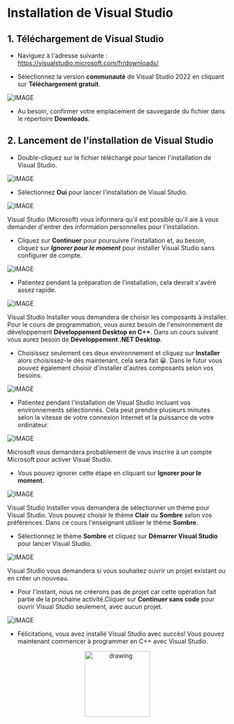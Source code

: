 # Installation de Visual Studio

## 1. Téléchargement de Visual Studio

- Naviguez à l'adresse suivante : https://visualstudio.microsoft.com/fr/downloads/

- Sélectionnez la version **communauté** de Visual Studio 2022 en cliquant sur **Téléchargement gratuit**.

![IMAGE](./images/1.png)

- Au besoin, confirmer votre emplacement de sauvegarde du fichier dans le répertoire **Downloads**.

## 2. Lancement de l'installation de Visual Studio

- Double-cliquez sur le fichier téléchargé pour lancer l'installation de Visual Studio.

![IMAGE](./images/2.png)

- Sélectionnez **Oui** pour lancer l'installation de Visual Studio.

![IMAGE](./images/3.png)

Visual Studio (Microsoft) vous informera qu'il est possible qu'il aie à vous demander d'entrer des information personnelles pour l'installation. 
- Cliquez sur **Continuer** pour poursuivre l'installation et, au besoin, cliquez sur **_Ignorer pour le moment_** pour installer Visual Studio sans configurer de compte.

![IMAGE](./images/4.png)
- Patientez pendant la préparation de l'installation, cela devrait s'avéré assez rapide.



![IMAGE](./images/5.png)

Visual Studio Installer vous demandera de choisir les composants à installer.  Pour le cours de programmation, vous aurez besoin de l'environnement de développement **Développement Desktop en C++**.  Dans un cours suivant vous aurez besoin de **Développement .NET Desktop**.
- Choisissez seulement ces deux environnement et cliquez sur **Installer** alors choisissez-le dès maintenant, cela sera fait 😀.  Dans le futur vous pouvez également choisir d'installer d'autres composants selon vos besoins.

![IMAGE](./images/6.png)
- Patientez pendant l'installation de Visual Studio incluant vos environnements sélectionnés.  Cela peut prendre plusieurs minutes selon la vitesse de votre connexion Internet et la puissance de votre ordinateur.

![IMAGE](./images/7.png)

Microsoft vous demandera probablement de vous inscrire à un compte Microsoft pour activer Visual Studio.

- Vous pouvez ignorer cette étape en cliquant sur **Ignorer pour le moment**.

![IMAGE](./images/8.png)

Visual Studio Installer vous demandera de sélectionner un thème pour Visual Studio.  Vous pouvez choisir le thème **Clair** ou **Sombre** selon vos préférences.  Dans ce cours l'enseignant utiliser le thème **Sombre**.

- Sélectionnez le thème **Sombre** et cliquez sur **Démarrer Visual Studio** pour lancer Visual Studio.

![IMAGE](./images/9.png)

Visual Studio vous demandera si vous souhaitez ouvrir un projet existant ou en créer un nouveau.
- Pour l'instant, nous ne créerons pas de projet car cette opération fait partie de la prochaine activité.Cliquer sur **Continuer sans code** pour ouvrir Visual Studio seulement, avec aucun projet.

![IMAGE](./images/10.png)

- Félicitations, vous avez installé Visual Studio avec succès!  Vous pouvez maintenant commencer à programmer en C++ avec Visual Studio.

<p align="Center"><img src="./images/end3.png" alt="drawing" width="150"/></p>